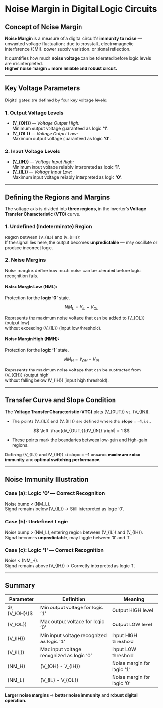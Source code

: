 
# Noise Margin in Digital Logic Circuits

##  Concept of Noise Margin

**Noise Margin** is a measure of a digital circuit's **immunity to noise** — unwanted voltage fluctuations due to crosstalk, electromagnetic interference (EMI), power supply variation, or signal reflection.

It quantifies how much **noise voltage** can be tolerated before logic levels are misinterpreted.   
**Higher noise margin = more reliable and robust circuit.**

---

## Key Voltage Parameters

Digital gates are defined by four key voltage levels:

### **1. Output Voltage Levels**
- **\(V_{OH}\)** — *Voltage Output High:*  
  Minimum output voltage guaranteed as logic **‘1’**.  
- **\(V_{OL}\)** — *Voltage Output Low:*  
  Maximum output voltage guaranteed as logic **‘0’**.  

### **2. Input Voltage Levels**
- **\(V_{IH}\)** — *Voltage Input High:*  
  Minimum input voltage reliably interpreted as logic **‘1’**.  
- **\(V_{IL}\)** — *Voltage Input Low:*  
  Maximum input voltage reliably interpreted as logic **‘0’**.  

---

##  Defining the Regions and Margins

The voltage axis is divided into **three regions**,  in the inverter’s **Voltage Transfer Characteristic (VTC)** curve.

### **1. Undefined (Indeterminate) Region**
Region between \(V_{IL}\) and \(V_{IH}\):  
If the signal lies here, the output becomes **unpredictable** — may oscillate or produce incorrect logic.


### **2. Noise Margins**

Noise margins define how much noise can be tolerated before logic recognition fails.

#### **Noise Margin Low (NML):**
Protection for the **logic ‘0’** state.

$$
NM_L = V_{IL} - V_{OL}
$$

Represents the maximum noise voltage that can be added to \(V_{OL}\) (output low)  
without exceeding \(V_{IL}\) (input low threshold).


#### **Noise Margin High (NMH):**
Protection for the **logic ‘1’** state.

$$
NM_H = V_{OH} - V_{IH}
$$

Represents the maximum noise voltage that can be subtracted from \(V_{OH}\) (output high)  
without falling below \(V_{IH}\) (input high threshold).

---

##  Transfer Curve and Slope Condition

The **Voltage Transfer Characteristic (VTC)** plots \(V_{OUT}\) vs. \(V_{IN}\).

- The points \(V_{IL}\) and \(V_{IH}\) are defined where the **slope = –1**, i.e.:
  
$$
\left| \frac{dV_{OUT}}{dV_{IN}} \right| = 1
$$

- These points mark the boundaries between low-gain and high-gain regions.

Defining \(V_{IL}\) and \(V_{IH}\) at slope = –1 ensures **maximum noise immunity** and **optimal switching performance**.

---

##  Noise Immunity Illustration

### **Case (a): Logic '0' — Correct Recognition**
Noise bump < \(NM_L\).  
Signal remains below \(V_{IL}\) → Still interpreted as logic ‘0’.

### **Case (b): Undefined Logic**
Noise bump > \(NM_L\), entering region between \(V_{IL}\) and \(V_{IH}\).  
Signal becomes **unpredictable**, may toggle between ‘0’ and ‘1’.

### **Case (c): Logic '1' — Correct Recognition**
Noise < \(NM_H\).  
Signal remains above \(V_{IH}\) → Correctly interpreted as logic ‘1’.

---

##  Summary

| Parameter | Definition | Meaning |
|------------|-------------|----------|
| $\(V_{OH}\)$ | Min output voltage for logic ‘1’ | Output HIGH level |
| \(V_{OL}\) | Max output voltage for logic ‘0’ | Output LOW level |
| \(V_{IH}\) | Min input voltage recognized as logic ‘1’ | Input HIGH threshold |
| \(V_{IL}\) | Max input voltage recognized as logic ‘0’ | Input LOW threshold |
| \(NM_H\) | \(V_{OH} - V_{IH}\) | Noise margin for logic ‘1’ |
| \(NM_L\) | \(V_{IL} - V_{OL}\) | Noise margin for logic ‘0’ |

**Larger noise margins** ⇒ **better noise immunity** and **robust digital operation.**
